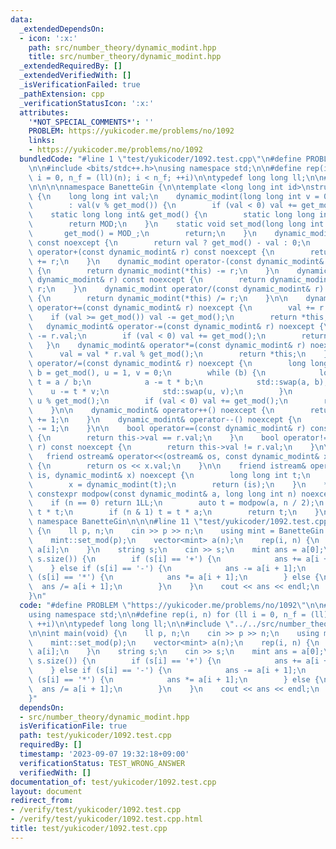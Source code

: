 ```yaml
---
data:
  _extendedDependsOn:
  - icon: ':x:'
    path: src/number_theory/dynamic_modint.hpp
    title: src/number_theory/dynamic_modint.hpp
  _extendedRequiredBy: []
  _extendedVerifiedWith: []
  _isVerificationFailed: true
  _pathExtension: cpp
  _verificationStatusIcon: ':x:'
  attributes:
    '*NOT_SPECIAL_COMMENTS*': ''
    PROBLEM: https://yukicoder.me/problems/no/1092
    links:
    - https://yukicoder.me/problems/no/1092
  bundledCode: "#line 1 \"test/yukicoder/1092.test.cpp\"\n#define PROBLEM \"https://yukicoder.me/problems/no/1092\"\
    \n\n#include <bits/stdc++.h>\nusing namespace std;\n\n#define rep(i, n) for (ll\
    \ i = 0, n_f = (ll)(n); i < n_f; ++i)\n\ntypedef long long ll;\n\n#line 1 \"src/number_theory/dynamic_modint.hpp\"\
    \n\n\n\nnamespace BanetteGin {\n\ntemplate <long long int id>\nstruct dynamic_modint\
    \ {\n    long long int val;\n    dynamic_modint(long long int v = 0) noexcept\n\
    \        : val(v % get_mod()) {\n        if (val < 0) val += get_mod();\n    }\n\
    \    static long long int& get_mod() {\n        static long long int MOD = 1;\n\
    \        return MOD;\n    }\n    static void set_mod(long long int MOD_) {\n \
    \       get_mod() = MOD_;\n        return;\n    }\n    dynamic_modint operator-()\
    \ const noexcept {\n        return val ? get_mod() - val : 0;\n    }\n\n    dynamic_modint\
    \ operator+(const dynamic_modint& r) const noexcept {\n        return dynamic_modint(*this)\
    \ += r;\n    }\n    dynamic_modint operator-(const dynamic_modint& r) const noexcept\
    \ {\n        return dynamic_modint(*this) -= r;\n    }\n    dynamic_modint operator*(const\
    \ dynamic_modint& r) const noexcept {\n        return dynamic_modint(*this) *=\
    \ r;\n    }\n    dynamic_modint operator/(const dynamic_modint& r) const noexcept\
    \ {\n        return dynamic_modint(*this) /= r;\n    }\n\n    dynamic_modint&\
    \ operator+=(const dynamic_modint& r) noexcept {\n        val += r.val;\n    \
    \    if (val >= get_mod()) val -= get_mod();\n        return *this;\n    }\n \
    \   dynamic_modint& operator-=(const dynamic_modint& r) noexcept {\n        val\
    \ -= r.val;\n        if (val < 0) val += get_mod();\n        return *this;\n \
    \   }\n    dynamic_modint& operator*=(const dynamic_modint& r) noexcept {\n  \
    \      val = val * r.val % get_mod();\n        return *this;\n    }\n    dynamic_modint&\
    \ operator/=(const dynamic_modint& r) noexcept {\n        long long int a = r.val,\
    \ b = get_mod(), u = 1, v = 0;\n        while (b) {\n            long long int\
    \ t = a / b;\n            a -= t * b;\n            std::swap(a, b);\n        \
    \    u -= t * v;\n            std::swap(u, v);\n        }\n        val = val *\
    \ u % get_mod();\n        if (val < 0) val += get_mod();\n        return *this;\n\
    \    }\n\n    dynamic_modint& operator++() noexcept {\n        return dynamic_modint(*this)\
    \ += 1;\n    }\n    dynamic_modint& operator--() noexcept {\n        return dynamic_modint(*this)\
    \ -= 1;\n    }\n\n    bool operator==(const dynamic_modint& r) const noexcept\
    \ {\n        return this->val == r.val;\n    }\n    bool operator!=(const dynamic_modint&\
    \ r) const noexcept {\n        return this->val != r.val;\n    }\n\n    /*\n \
    \   friend ostream& operator<<(ostream& os, const dynamic_modint& x) const noexcept\
    \ {\n        return os << x.val;\n    }\n\n    friend istream& operator>>(istream&\
    \ is, dynamic_modint& x) noexcept {\n        long long int t;\n        is >> t;\n\
    \        x = dynamic_modint(t);\n        return (is);\n    }\n    */\n\n    friend\
    \ constexpr modpow(const dynamic_modint& a, long long int n) noexcept {\n    \
    \    if (n == 0) return 1LL;\n        auto t = modpow(a, n / 2);\n        t =\
    \ t * t;\n        if (n & 1) t = t * a;\n        return t;\n    }\n};\n\n}  //\
    \ namespace BanetteGin\n\n\n#line 11 \"test/yukicoder/1092.test.cpp\"\n\nint main(void)\
    \ {\n    ll p, n;\n    cin >> p >> n;\n    using mint = BanetteGin::dynamic_modint<0>;\n\
    \    mint::set_mod(p);\n    vector<mint> a(n);\n    rep(i, n) {\n        cin >>\
    \ a[i];\n    }\n    string s;\n    cin >> s;\n    mint ans = a[0];\n    rep(i,\
    \ s.size()) {\n        if (s[i] == '+') {\n            ans += a[i + 1];\n    \
    \    } else if (s[i] == '-') {\n            ans -= a[i + 1];\n        } else if\
    \ (s[i] == '*') {\n            ans *= a[i + 1];\n        } else {\n          \
    \  ans /= a[i + 1];\n        }\n    }\n    cout << ans << endl;\n    return 0;\n\
    }\n"
  code: "#define PROBLEM \"https://yukicoder.me/problems/no/1092\"\n\n#include <bits/stdc++.h>\n\
    using namespace std;\n\n#define rep(i, n) for (ll i = 0, n_f = (ll)(n); i < n_f;\
    \ ++i)\n\ntypedef long long ll;\n\n#include \"../../src/number_theory/dynamic_modint.hpp\"\
    \n\nint main(void) {\n    ll p, n;\n    cin >> p >> n;\n    using mint = BanetteGin::dynamic_modint<0>;\n\
    \    mint::set_mod(p);\n    vector<mint> a(n);\n    rep(i, n) {\n        cin >>\
    \ a[i];\n    }\n    string s;\n    cin >> s;\n    mint ans = a[0];\n    rep(i,\
    \ s.size()) {\n        if (s[i] == '+') {\n            ans += a[i + 1];\n    \
    \    } else if (s[i] == '-') {\n            ans -= a[i + 1];\n        } else if\
    \ (s[i] == '*') {\n            ans *= a[i + 1];\n        } else {\n          \
    \  ans /= a[i + 1];\n        }\n    }\n    cout << ans << endl;\n    return 0;\n\
    }"
  dependsOn:
  - src/number_theory/dynamic_modint.hpp
  isVerificationFile: true
  path: test/yukicoder/1092.test.cpp
  requiredBy: []
  timestamp: '2023-09-07 19:32:18+09:00'
  verificationStatus: TEST_WRONG_ANSWER
  verifiedWith: []
documentation_of: test/yukicoder/1092.test.cpp
layout: document
redirect_from:
- /verify/test/yukicoder/1092.test.cpp
- /verify/test/yukicoder/1092.test.cpp.html
title: test/yukicoder/1092.test.cpp
---
```

